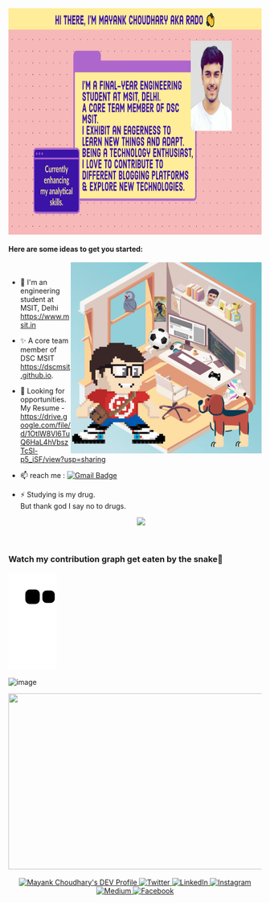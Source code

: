 
<img align="center" alt="GIF" height="450px" src='https://github.com/mayankchaudhary26/mayankchaudhary26/blob/master/My%20Post.jpg' />

  <br>
  
####       Here are some ideas to get you started:

<img align="right" alt="GIF" height="380px" src='https://github.com/mayankchaudhary26/mayankchaudhary26/blob/master/Main%20gif%20-%20Better%20call%20rado!.gif' />

 <br>

- 🔭 I'm an engineering student at MSIT, Delhi https://www.msit.in 
- ✨ A core team member of DSC MSIT https://dscmsit.github.io. 
- 🌱 Looking for opportunities. 
      My Resume - https://drive.google.com/file/d/1OtlW8Vl6TuQ6HaL4hVbszTcSl-p5_iSF/view?usp=sharing
- 📫 reach me :
[![Gmail Badge](https://img.shields.io/badge/-mayank-c14438?style=social&logo=Gmail&logoColor=red&link=mailto:chaudhary.mayank26@gmail.com)](mailto:chaudhary.mayank26@gmail.com) 
- ⚡     Studying is my drug.
     <br>But thank god I say no to drugs.<div align='center'>
        ![](https://komarev.com/ghpvc/?username=mayankchaudhary26&color=brightgreen)

     
     <br>
###    Watch my contribution graph get eaten by the snake🐍

<!-- refer this: https://dev.to/mishmanners/how-to-enable-github-actions-on-your-profile-readme-for-a-contribution-graph-4l66 -->
![mayankchaudhary26 snake gif](https://github.com/mayankchaudhary26/mayankchaudhary26/blob/output/github-contribution-grid-snake.svg)      
     

![image](https://github.com/saadeghi/saadeghi/blob/master/dino.gif)    
     
<!--[![GitHub Streak](https://github-readme-streak-stats.herokuapp.com?user=mayankchaudhary26&theme=highcontrast&background=0F0943)](https://git.io/streak-stats) -->  
     
     
<p align="center">     
<!--[mayankchaudhary26 skyline gif]   get yours from here: https://skyline.github.com/    -->
<img src="https://github.com/mayankchaudhary26/mayankchaudhary26/blob/master/.github/workflows/ezgif.com-gif-maker.gif" height="350" width="800">     
        

     
<p align="center">
  <a href="https://dev.to/mayankchaudhary26">
  <img src="https://d2fltix0v2e0sb.cloudfront.net/dev-badge.svg" alt="Mayank Choudhary's DEV Profile" height="30" width="30">
   </a>
  <a href="https://twitter.com/rado_mayank" target="_blank">
    <img src="https://img.shields.io/badge/twitter-%231DA1F2.svg?&style=for-the-badge&logo=twitter&logoColor=white&color=071A2C" alt="Twitter"/>
  </a>
  <a href="https://www.linkedin.com/in/mayank-choudhary-0209a3175/" target="_blank">
    <img src="https://img.shields.io/badge/linkedin-%230077B5.svg?&style=for-the-badge&logo=linkedin&logoColor=white&color=071A2C" alt="LinkedIn"/>
  </a>
  <a href="https://instagram.com/rado_mayank" target="_blank">
    <img src="https://img.shields.io/badge/instagram-%23E4405F.svg?&style=for-the-badge&logo=instagram&logoColor=white&color=071A2C" alt="Instagram"/>
  </a>
  <a href="https://medium.com/@rado_mayank" target="_blank">
    <img src="https://img.shields.io/badge/medium-%2312100E.svg?&style=for-the-badge&logo=medium&logoColor=white&color=071A2C" alt="Medium"/>
  </a>
  <a href="https://www.facebook.com/rado.mayank/" target="_blank">
    <img src="https://img.shields.io/badge/facebook-%231877F2.svg?&style=for-the-badge&logo=facebook&logoColor=white&color=071A2C" alt="Facebook"/>
  </a>
    
</p>
<br>

<!--

https://github.com/mayankchaudhary26/Cool-Readme-ideas/blob/master/data/octocat/daftpunktocat-guy.gif
**mayankchaudhary26/mayankchaudhary26** is a ✨ _special_ ✨ repository because its `README.md` (this file) appears on your GitHub profile.
- 👯 Looking for intern opportunities
